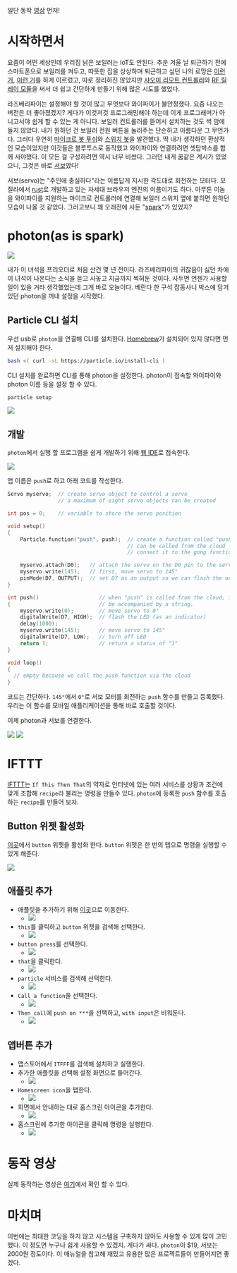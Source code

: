 일단 동작 [영상](https://streamable.com/2xm9g) 먼저!

# 시작하면서

요즘이 어떤 세상인데 우리집 낡은 보일러는 IoT도 안된다. 추운 겨울 날 퇴근하기 전에 스마트폰으로 보일러를 켜두고, 따뜻한 집을 상상하며 퇴근하고 싶던 나의 로망은 [이런 거](http://m.todayhumor.co.kr/view.php?table=bestofbest&no=135305), [이런 거](https://www.slideshare.net/rlaxogns/ss-41386800)를 하게 이르렀고, 따로 정리하진 않았지만 [샤오미 리모트 컨트롤러](https://www.gearbest.com/smart-home/pp_229556.html)와 [RF 릴레이 모듈](https://tr.aliexpress.com/item/DC-12V-2-CH-Relay-Receiver-Wireless-Remote-Control-Switch-Light-IR-Frequency-Learning-Momentary-Toggle/32757165692.html)을 써서 더 쉽고 간단하게 만들기 위해 많은 시도를 했었다.

라즈베리파이는 설정해야 할 것이 많고 무엇보다 와이파이가 불안정했다. 요즘 나오는 버전은 더 좋아졌겠지? 게다가 이것저것 프로그래밍해야 하는데 이게 프로그래머가 아니고서야 쉽게 할 수 있는 게 아니다. 보일러 컨트롤러를 뜯어서 설치하는 것도 썩 맘에 들지 않았다. 내가 원하던 건 보일러 전원 버튼을 눌러주는 단순하고 아름다운 그 무언가다. 그러다 우연히 [마이크로 봇 푸쉬](https://microbot.is/ko/push/)와 [스위치 봇](https://www.switch-bot.com/)을 발견했다. 딱 내가 생각하던 환상적인 모습이었지만 이것들은 블루투스로 동작했고 와이파이와 연결하려면 셋탑박스를 함께 사야했다. 이 모든 걸 구성하려면 역시 너무 비쌌다. 그러던 내게 꿈같은 계시가 있었으니, 그것은 바로 [서보](https://www.youtube.com/watch?v=J8atdmEqZsc)였다! 

서보(servo)는 "주인에 충실하다"라는 이름답게 지시한 각도대로 회전하는 모터다. 모질라에서 [rust](https://www.rust-lang.org/)로 개발하고 있는 차세대 브라우저 엔진의 이름이기도 하다. 아무튼 이놈을 와이파이를 지원하는 마이크로 컨트롤러에 연결해 보일러 스위치 옆에 붙히면 원하던 모습이 나올 것 같았다. 그러고보니 꽤 오래전에 사둔 "[spark](https://www.particle.io/products/hardware/photon-wifi)"가 있었지?

# photon(as is spark)

![](res/13345-02.jpg)

내가 이 녀석을 프리오더로 처음 산건 몇 년 전이다. 라즈베리파이의 귀찮음이 싫던 차에 이 녀석이 나온다는 소식을 듣고 사놓고 지금까지 썩혀둔 것이다. 사두면 언젠가 사용할 일이 있을 거라 생각했었는데 그게 바로 오늘이다. 베란다 한 구석 잡동사니 박스에 담겨 있던 photon을 꺼내 설정을 시작했다.

## Particle CLI 설치
우선 usb로 `photon`을 연결해 CLI를 설치한다. [Homebrew](https://brew.sh/)가 설치되어 있지 않다면 먼저 설치해야 한다. 

``` bash
bash <( curl -sL https://particle.io/install-cli )
```

CLI 설치를 완료하면 CLI를 통해 photon을 설정한다. photon이 접속할 와이파이와 photon 이름 등을 설정 할 수 있다.

``` bash
particle setup
```

![](res/8.30.52.png)

## 개발
`photon`에서 실행 할 프로그램을 쉽게 개발하기 위해 [웹 IDE](https://build.particle.io/)로 접속한다. 

![](res/8.36.02.png)

앱 이름은 `push`로 하고 아래 코드를 작성한다.

``` cpp
Servo myservo;  // create servo object to control a servo
                // a maximum of eight servo objects can be created

int pos = 0;    // variable to store the servo position

void setup()
{
    Particle.function("push", push);  // create a function called "push" that
                                      // can be called from the cloud
                                      // connect it to the gong function below

    myservo.attach(D0);   // attach the servo on the D0 pin to the servo object
    myservo.write(145);   // first, move servo to 145° 
    pinMode(D7, OUTPUT);  // set D7 as an output so we can flash the onboard LED
}

int push()                   // when "push" is called from the cloud, it will
{                            // be accompanied by a string.
    myservo.write(0);        // move servo to 0°
    digitalWrite(D7, HIGH);  // flash the LED (as an indicator)
    delay(1000);             
    myservo.write(145);      // move servo to 145°
    digitalWrite(D7, LOW);   // turn off LED
    return 1;                // return a status of "1"
}

void loop()
{
  // empty because we call the push function via the cloud
}
```

코드는 간단하다. `145°`에서 `0°`로 서보 모터를 회전하는 `push` 함수를 만들고 등록했다. 우리는 이 함수를 모바일 애플리케이션을 통해 바로 호출할 것이다.

이제 photon과 서보를 연결한다.

![](res/servo-fritzing.png)
![](res/maker-kit-servo-wires.jpg)

# IFTTT

[IFTTT](https://ifttt.com/)는 `If This Then That`의 약자로 인터넷에 있는 여러 서비스를 상황과 조건에 맞게 조합해 `recipe`라 불리는 명령을 만들수 있다. `photon`에 등록한 `push` 함수를 호출하는 `recipe`를 만들어 보자.

## Button 위젯 활성화

[이곳](https://ifttt.com/services/do_button/settings)에서 `button` 위젯을 활성화 한다. `button` 위젯은 한 번의 탭으로 명령을 실행할 수 있게 해준다.

![](res/9.04.51.png)

## 애플릿 추가

* 애플릿을 추가하기 위해 [이곳](https://ifttt.com/create)으로 이동한다.
  - ![](res/9.08.40.png)
* `this`를 클릭하고 `button` 위젯을 검색해 선택한다.
  - ![](res/9.11.14.png)
* `button press`를 선택한다.
  - ![](res/9.12.44.png)
* `that`을 클릭한다.
  - ![](res/9.14.17.png)
* `particle` 서비스를 검색해 선택한다.
  - ![](res/9.15.34.png)
* `Call a function`을 선택한다.
  - ![](res/9.17.19.png)
* `Then call`에 `push on ***`을 선택하고, `with input`은 비워둔다.
  - ![](res/9.18.24.png)

## 앱버튼 추가

* 앱스토어에서 `ITFFF`를 검색해 설치하고 실행한다.
* 추가한 애플릿을 선택해 설정 화면으로 들어간다.
  - ![](res/IMG_2373.PNG)
* `Homescreen icon`을 탭한다.
  - ![](res/IMG_2374.PNG)
* 화면에서 안내하는 대로 홈스크린 아이콘을 추가한다.
  - ![](res/IMG_2375.PNG)
* 홈스크린에 추가한 아이콘을 클릭해 명령을 실행한다.
  - ![](res/IMG_2377.PNG)

# 동작 영상
실제 동작하는 영상은 [여기](https://streamable.com/2xm9g)에서 확인 할 수 있다.

# 마치며
이번에는 최대한 코딩을 하지 않고 시스템을 구축하지 않아도 사용할 수 있게 많이 고민했다. 이 정도면 누구나 쉽게 사용할 수 있겠지. 게다가 싸다. `photon`이 $19, 서보는 2000원 정도이다. 이 매뉴얼을 참고해 재밌고 유용한 많은 프로젝트들이 만들어지면 좋겠다. 







